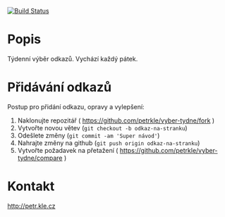 [![Build Status](https://travis-ci.org/petrkle/vyber-tydne.svg?branch=master)](https://travis-ci.org/petrkle/vyber-tydne)

Popis
=====

Týdenní výběr odkazů. Vychází každý pátek.


Přidávání odkazů
================

Postup pro přidání odkazu, opravy a vylepšení:

1. Naklonujte repozitář ( https://github.com/petrkle/vyber-tydne/fork )
2. Vytvořte novou větev (`git checkout -b odkaz-na-stranku`)
3. Odešlete změny (`git commit -am 'Super návod'`)
4. Nahrajte změny na github (`git push origin odkaz-na-stranku`)
5. Vytvořte požadavek na přetažení ( https://github.com/petrkle/vyber-tydne/compare )


Kontakt
=======
http://petr.kle.cz
